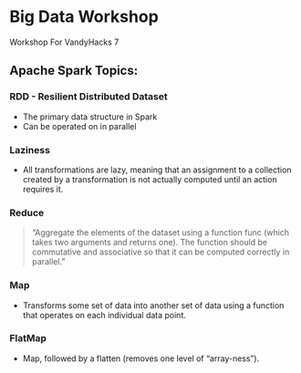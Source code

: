 # Big Data Workshop

Workshop For VandyHacks 7

## Apache Spark Topics: 

### RDD - Resilient Distributed Dataset

- The primary data structure in Spark
- Can be operated on in parallel

### Laziness

- All transformations are lazy, meaning that an assignment to a collection created by a transformation is not actually computed until an action requires it. 

### Reduce

> “Aggregate the elements of the dataset using a function func (which takes two arguments and returns one). The function should be commutative and associative so that it can be computed correctly in parallel.”

### Map

- Transforms some set of data into another set of data using a function that operates on each individual data point.

### FlatMap

- Map, followed by a flatten (removes one level of “array-ness”). 
